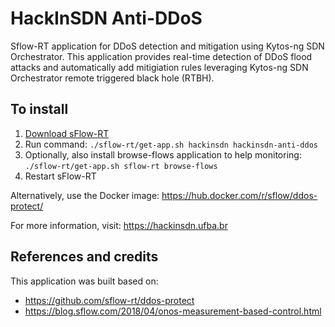 # HackInSDN Anti-DDoS

Sflow-RT application for DDoS detection and mitigation using Kytos-ng SDN Orchestrator. This application provides real-time detection of DDoS flood attacks and automatically add mitigiation rules leveraging Kytos-ng SDN Orchestrator remote triggered black hole (RTBH).

## To install

1. [Download sFlow-RT](https://sflow-rt.com/download.php)
2. Run command: `./sflow-rt/get-app.sh hackinsdn hackinsdn-anti-ddos`
3. Optionally, also install browse-flows application to help monitoring: `./sflow-rt/get-app.sh sflow-rt browse-flows`
4. Restart sFlow-RT

Alternatively, use the Docker image:
https://hub.docker.com/r/sflow/ddos-protect/


For more information, visit:
https://hackinsdn.ufba.br

## References and credits

This application was built based on:
 - https://github.com/sflow-rt/ddos-protect
 - https://blog.sflow.com/2018/04/onos-measurement-based-control.html
